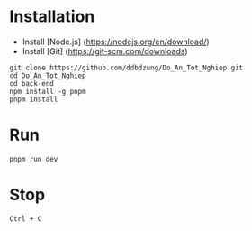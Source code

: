 # Installation

- Install [Node.js] (https://nodejs.org/en/download/)
- Install [Git] (https://git-scm.com/downloads)

```
git clone https://github.com/ddbdzung/Do_An_Tot_Nghiep.git
cd Do_An_Tot_Nghiep
cd back-end
npm install -g pnpm
pnpm install
```

# Run

```
pnpm run dev
```

# Stop

```
Ctrl + C
```
